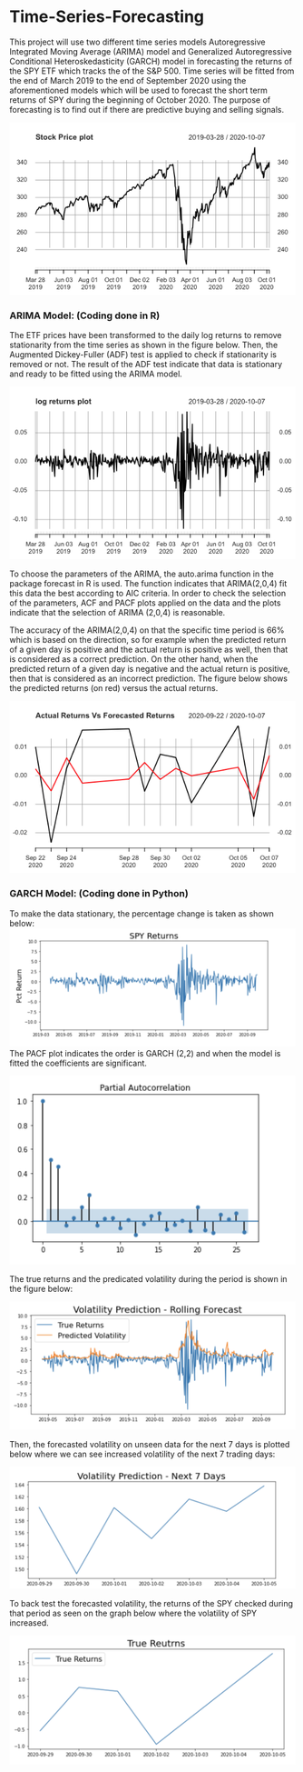 # Time-Series-Forecasting

This project will use two different time series models Autoregressive Integrated Moving Average (ARIMA) model and Generalized Autoregressive Conditional Heteroskedasticity (GARCH) model in forecasting the returns of the SPY ETF which tracks the of the S&P 500. Time series will be fitted from the end of March 2019 to the end of September 2020 using the aforementioned models which will be used to forecast the short term returns of SPY during the beginning of October 2020. The purpose of forecasting is to find out if there are predictive buying and selling signals.  

![](Images/Rplot0.png) 

### ARIMA Model: (Coding done in R)
The ETF prices have been transformed to the daily log returns to remove stationarity from the time series as shown in the figure below. Then, the Augmented Dickey-Fuller (ADF) test  is applied to check if stationarity is removed or not. The result of the ADF test indicate that data is stationary and ready to be fitted using the ARIMA model. 

![](Images/Rplot01.png)

To choose the parameters of the ARIMA, the auto.arima function in the package forecast in R is used. The function indicates that ARIMA(2,0,4) fit this data the best according to AIC criteria. In order to check the selection of the parameters, ACF and PACF plots applied on the data and the plots indicate that the selection of ARIMA (2,0,4) is reasonable. 

The accuracy of the ARIMA(2,0,4) on that the specific time period is 66% which is based on the direction, so for example when the predicted return of a given day is positive and the actual return is positive as well, then that is considered as a correct prediction. On the other hand, when the predicted return of a given day is negative and the actual return is positive, then that is considered as an incorrect prediction. The figure below shows the predicted returns (on red) versus the actual returns. 


![](Images/Rplot03.png)   

### GARCH Model: (Coding done in Python)

To make the data stationary, the percentage change is taken as shown below:
![](Images/plot04.png) 
The PACF plot indicates the order is GARCH (2,2) and when the model is fitted the coefficients are significant.

![](Images/plot05.png)

The true returns and the predicated volatility during the period is shown in the figure below:

![](Images/plot06.png)

Then, the forecasted volatility on unseen data for the next 7 days is plotted below where we can see increased volatility of the next 7 trading days:  

![](Images/plot07.png)

To back test the forecasted volatility, the returns of the SPY checked during that period as seen on the graph below where the volatility of SPY increased. 

![](Images/Plot08.png)
